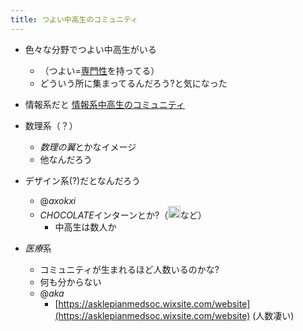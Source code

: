 ```yaml
---
title: つよい中高生のコミュニティ
---
```


* 色々な分野でつよい中高生がいる
  
  * （つよい=[専門性](%E5%B0%82%E9%96%80%E6%80%A7.md)を持ってる）
  * どういう所に集まってるんだろう?と気になった
* 情報系だと [情報系中高生のコミュニティ](%E6%83%85%E5%A0%B1%E7%B3%BB%E4%B8%AD%E9%AB%98%E7%94%9F%E3%81%AE%E3%82%B3%E3%83%9F%E3%83%A5%E3%83%8B%E3%83%86%E3%82%A3.md)

* 数理系（？）
  
  * *数理の翼*とかなイメージ
  * 他なんだろう
* デザイン系(?)だとなんだろう
  
  * @*axokxi*
  * *CHOCOLATE*インターンとか?（<img src='https://scrapbox.io/api/pages/blu3mo-public/axokxi/icon' alt='axokxi.icon' height="19.5"/>など）
    * 中高生は数人か
* *医療*系
  
  * コミュニティが生まれるほど人数いるのかな?
  * 何も分からない
  * @*aka*
    * [https://asklepianmedsoc.wixsite.com/website](https://asklepianmedsoc.wixsite.com/website) (人数凄い)
